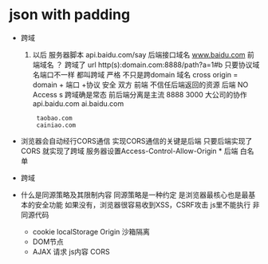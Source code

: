 # json with padding

- 跨域
    1. 以后  服务器脚本
        api.baidu.com/say  后端接口域名
        www.baidu.com 前端域名
        ？ 跨域了
    url  http(s):domain.com:8888/path?a=1#b
    只要协议域名端口不一样  都叫跨域  严格
    不只是跨domain 域名  cross origin = domain + 端口 +协议
    安全
        双方
        前端  不信任后端返回的资源
        后端  NO Access s
    跨域确是常态
        前后端分离是主流  8888 3000
        大公司的协作
            api.baidu.com
            ai.baidu.com

            taobao.com
            cainiao.com

- 浏览器会自动经行CORS通信
    实现CORS通信的关键是后端
    只要后端实现了CORS 就实现了跨域
    服务器设置Access-Control-Allow-Origin * 后端
    白名单
- 跨域
- 什么是同源策略及其限制内容
    同源策略是一种约定 是浏览器最核心也是最基本的安全功能
    如果没有，浏览器很容易收到XSS，CSRF攻击
    js里不能执行 非同源代码

    - cookie localStorage Origin  沙箱隔离
    - DOM节点
    - AJAX 请求 js内容  CORS 